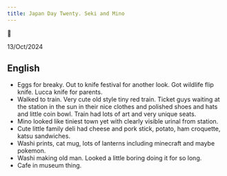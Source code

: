 ```yaml
---
title: Japan Day Twenty. Seki and Mino
---
```

🌱

13/Oct/2024

## English
- Eggs for breaky. Out to knife festival for another look. Got wildlife flip knife. Lucca knife for parents.
- Walked to train. Very cute old style tiny red train. Ticket guys waiting at the station in the sun in their nice clothes and polished shoes and hats and little coin bowl. Train had lots of art and very unique seats.
- Mino looked like tiniest town yet with clearly visible urinal from station.
- Cute little family deli had cheese and pork stick, potato, ham croquette, katsu sandwiches.
- Washi prints, cat mug, lots of lanterns including minecraft and maybe pokemon.
- Washi making old man. Looked a little boring doing it for so long.
- Cafe in museum thing.